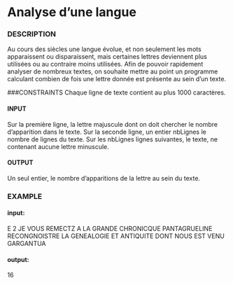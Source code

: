 # Analyse d’une langue

### DESCRIPTION 
Au cours des siècles une langue évolue, et non seulement les mots apparaissent ou disparaissent, mais certaines lettres deviennent plus utilisées ou au contraire moins utilisées.
Afin de pouvoir rapidement analyser de nombreux textes, on souhaite mettre au point un programme calculant combien de fois une lettre donnée est présente au sein d’un texte.

###CONSTRAINTS
Chaque ligne de texte contient au plus 1000 caractères.

#### INPUT
Sur la première ligne, la lettre majuscule dont on doit chercher le nombre d’apparition dans le texte.
Sur la seconde ligne, un entier nbLignes le nombre de lignes du texte.
Sur les nbLignes lignes suivantes, le texte, ne contenant aucune lettre minuscule.

#### OUTPUT
Un seul entier, le nombre d’apparitions de la lettre au sein du texte.

### EXAMPLE
#### input:
E
2
JE VOUS REMECTZ A LA GRANDE CHRONICQUE PANTAGRUELINE 
RECONGNOISTRE LA GENEALOGIE ET ANTIQUITE DONT NOUS EST VENU GARGANTUA

#### output:
16
